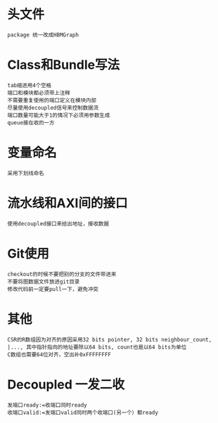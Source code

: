 # 头文件
    package 统一改成HBMGraph

# Class和Bundle写法
    tab缩进用4个空格
	端口和模块都必须带上注释
	不需要重复使用的端口定义在模块内部
	尽量使用decoupled信号来控制数据流
	端口数量可能大于1的情况下必须用参数生成
	queue接在收的一方

# 变量命名
	采用下划线命名

# 流水线和AXI间的接口
	使用decoupled接口来给出地址，接收数据

# Git使用
	checkout的时候不要把别的分支的文件带进来
	不要将图数据文件放进git目录
	修改代码前一定要pull一下，避免冲突

# 其他
	CSR的R数组因为对齐的原因采用32 bits pointer, 32 bits neighbour_count, |..., 其中指针指向的地址要除以64 bits, count也是以64 bits为单位
	C数组也需要64位对齐，空出补0xFFFFFFFF

# Decoupled 一发二收
	发端口ready:=收端口同时ready
	收端口valid:=发端口valid同时两个收端口(另一个）都ready